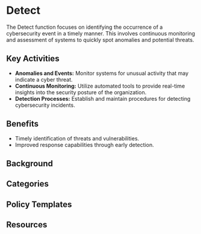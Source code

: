 # Detect

The Detect function focuses on identifying the occurrence of a cybersecurity event in a timely manner. This involves continuous monitoring and assessment of systems to quickly spot anomalies and potential threats.

## Key Activities

* **Anomalies and Events:** Monitor systems for unusual activity that may indicate a cyber threat.
* **Continuous Monitoring:** Utilize automated tools to provide real-time insights into the security posture of the organization.
* **Detection Processes:** Establish and maintain procedures for detecting cybersecurity incidents.

## Benefits

* Timely identification of threats and vulnerabilities.
* Improved response capabilities through early detection.

## Background

## Categories

## Policy Templates

## Resources
